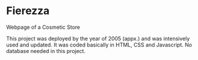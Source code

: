 # Fierezza
 Webpage of a Cosmetic Store
 
This project was deployed by the year of 2005 (appx.) and was intensively used and updated. It was coded basically in HTML, CSS and Javascript. No database needed in this project.


 
 
